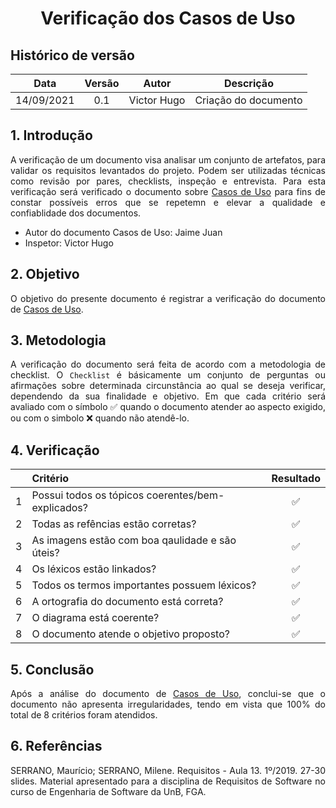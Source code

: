 # <center> Verificação dos Casos de Uso

## Histórico de versão
| Data | Versão | Autor | Descrição |
| :-:|:-:|:-:|:-: |
| 14/09/2021 | 0.1 | Victor Hugo | Criação do documento |

<div align="justify">

## 1. Introdução
A verificação de um documento visa analisar um conjunto de artefatos, para validar os requisitos levantados do projeto. Podem ser utilizadas técnicas como revisão por pares, checklists, inspeção e entrevista. Para esta verificação será verificado o documento sobre [Casos de Uso](./modelagem/casos-de-uso) para fins de constar possíveis erros que se repetemn e elevar a qualidade e confiablidade dos documentos.
* Autor do documento Casos de Uso: Jaime Juan
* Inspetor: Victor Hugo

## 2. Objetivo
O objetivo do presente documento é registrar a verificação do documento de [Casos de Uso](./modelagem/casos-de-uso).

## 3. Metodologia
A verificação do documento será feita de acordo com a metodologia de checklist. O `Checklist` é básicamente um conjunto de perguntas ou afirmações sobre determinada circunstância ao qual se deseja verificar, dependendo da sua finalidade e objetivo. Em que cada critério será avaliado com o símbolo ✅ quando o documento atender ao aspecto exigido, ou com o simbolo ❌ quando não atendê-lo.

## 4. Verificação
| | Critério | Resultado |
| :-: | :- | :-: |
| 1 | Possui todos os tópicos coerentes/bem-explicados? |✅|
| 2 | Todas as refências estão corretas? |✅|
| 3 | As imagens estão com boa qaulidade e são úteis? |✅|
| 4 | Os léxicos estão linkados? |✅|
| 5 | Todos os termos importantes possuem léxicos? |✅|
| 6 | A ortografia do documento está correta? |✅|
| 7 | O diagrama está coerente? |✅|
| 8 | O documento atende o objetivo proposto? |✅|

## 5. Conclusão
Após a análise do documento de [Casos de Uso](./modelagem/casos-de-uso), conclui-se que o documento não apresenta irregularidades, tendo em vista que 100% do total de 8 critérios foram atendidos.

## 6. Referências
SERRANO, Maurício; SERRANO, Milene. Requisitos - Aula 13. 1º/2019. 27-30 slides. Material apresentado para a disciplina de Requisitos de Software no curso de Engenharia de Software da UnB, FGA.

</div> 